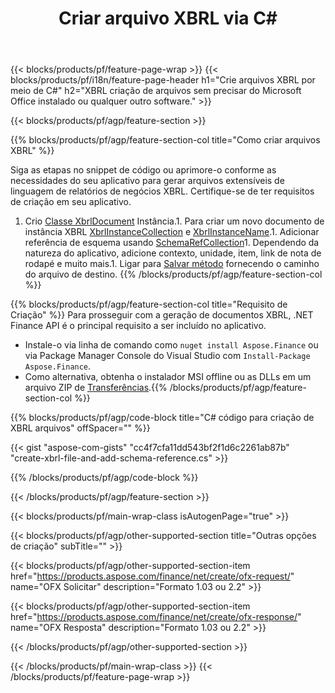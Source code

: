 ﻿---
title: Criar arquivo XBRL via C#
description: Código de amostra para criação de arquivo XBRL. Use o código de exemplo API para geração de arquivos em lote XBRL em aplicativos baseados em .NET. 
url: /pt/net/create/xbrl/
family: finance
platformtag: net
feature: create
informat: XBRL
outformat: 
otherformats: 
---
{{< blocks/products/pf/feature-page-wrap >}}
{{< blocks/products/pf/i18n/feature-page-header h1="Crie arquivos XBRL por meio de C#" h2="XBRL criação de arquivos sem precisar do Microsoft Office instalado ou qualquer outro software." >}}

{{< blocks/products/pf/agp/feature-section >}}

{{% blocks/products/pf/agp/feature-section-col title="Como criar arquivos XBRL" %}}

Siga as etapas no snippet de código ou aprimore-o conforme as necessidades do seu aplicativo para gerar arquivos extensíveis de linguagem de relatórios de negócios XBRL. Certifique-se de ter requisitos de criação em seu aplicativo.

1. Crio [Classe XbrlDocument](https://apireference.aspose.com/finance/net/aspose.finance.xbrl/xbrldocument) Instância.1. Para criar um novo documento de instância XBRL [XbrlInstanceCollection](https://apireference.aspose.com/finance/net/aspose.finance.xbrl/xbrlinstancecollection) e [XbrlInstanceName](https://apireference.aspose.com/finance/net/aspose.finance.xbrl/xbrlinstance).1. Adicionar referência de esquema usando [SchemaRefCollection](https://apireference.aspose.com/finance/net/aspose.finance.xbrl/schemarefcollection)1. Dependendo da natureza do aplicativo, adicione contexto, unidade, item, link de nota de rodapé e muito mais.1. Ligar para [Salvar método](https://apireference.aspose.com/finance/net/aspose.finance.xbrl.xbrldocument/save/methods/1) fornecendo o caminho do arquivo de destino.
{{% /blocks/products/pf/agp/feature-section-col %}}

{{% blocks/products/pf/agp/feature-section-col title="Requisito de Criação" %}}
Para prosseguir com a geração de documentos XBRL, .NET Finance API é o principal requisito a ser incluído no aplicativo. 
- Instale-o via linha de comando como ```nuget install Aspose.Finance``` ou via Package Manager Console do Visual Studio com ```Install-Package Aspose.Finance```.
- Como alternativa, obtenha o instalador MSI offline ou as DLLs em um arquivo ZIP de [Transferências](https://downloads.aspose.com/finance/net).{{% /blocks/products/pf/agp/feature-section-col %}}

{{% blocks/products/pf/agp/code-block title="C# código para criação de XBRL arquivos" offSpacer="" %}}

{{< gist "aspose-com-gists" "cc4f7cfa11dd543bf2f1d6c2261ab87b" "create-xbrl-file-and-add-schema-reference.cs" >}}

{{% /blocks/products/pf/agp/code-block %}}

{{< /blocks/products/pf/agp/feature-section >}}

{{< blocks/products/pf/main-wrap-class isAutogenPage="true" >}}

{{< blocks/products/pf/agp/other-supported-section title="Outras opções de criação" subTitle="" >}}

{{< blocks/products/pf/agp/other-supported-section-item href="https://products.aspose.com/finance/net/create/ofx-request/" name="OFX Solicitar" description="Formato 1.03 ou 2.2" >}}

{{< blocks/products/pf/agp/other-supported-section-item href="https://products.aspose.com/finance/net/create/ofx-response/" name="OFX Resposta" description="Formato 1.03 ou 2.2" >}}

{{< /blocks/products/pf/agp/other-supported-section >}}

{{< /blocks/products/pf/main-wrap-class >}}
{{< /blocks/products/pf/feature-page-wrap >}}